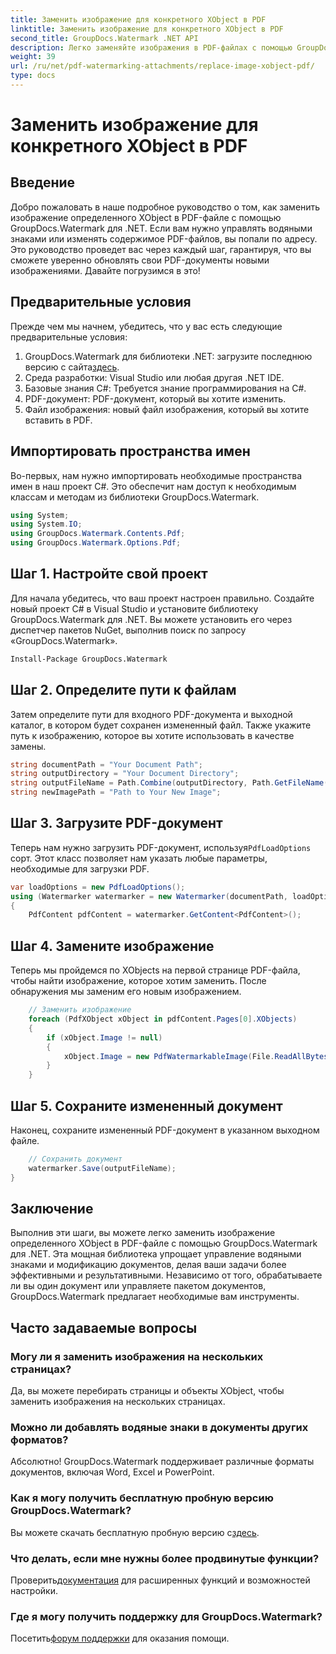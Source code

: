```yaml
---
title: Заменить изображение для конкретного XObject в PDF
linktitle: Заменить изображение для конкретного XObject в PDF
second_title: GroupDocs.Watermark .NET API
description: Легко заменяйте изображения в PDF-файлах с помощью GroupDocs.Watermark для .NET с помощью этого пошагового руководства. Идеально подходит для эффективного управления PDF-контентом.
weight: 39
url: /ru/net/pdf-watermarking-attachments/replace-image-xobject-pdf/
type: docs
---
```

# Заменить изображение для конкретного XObject в PDF

## Введение
Добро пожаловать в наше подробное руководство о том, как заменить изображение определенного XObject в PDF-файле с помощью GroupDocs.Watermark для .NET. Если вам нужно управлять водяными знаками или изменять содержимое PDF-файлов, вы попали по адресу. Это руководство проведет вас через каждый шаг, гарантируя, что вы сможете уверенно обновлять свои PDF-документы новыми изображениями. Давайте погрузимся в это!
## Предварительные условия
Прежде чем мы начнем, убедитесь, что у вас есть следующие предварительные условия:
1.  GroupDocs.Watermark для библиотеки .NET: загрузите последнюю версию с сайта[здесь](https://releases.groupdocs.com/Watermark/net/).
2. Среда разработки: Visual Studio или любая другая .NET IDE.
3. Базовые знания C#: Требуется знание программирования на C#.
4. PDF-документ: PDF-документ, который вы хотите изменить.
5. Файл изображения: новый файл изображения, который вы хотите вставить в PDF.

## Импортировать пространства имен
Во-первых, нам нужно импортировать необходимые пространства имен в наш проект C#. Это обеспечит нам доступ к необходимым классам и методам из библиотеки GroupDocs.Watermark.
```csharp
using System;
using System.IO;
using GroupDocs.Watermark.Contents.Pdf;
using GroupDocs.Watermark.Options.Pdf;
```
## Шаг 1. Настройте свой проект
Для начала убедитесь, что ваш проект настроен правильно. Создайте новый проект C# в Visual Studio и установите библиотеку GroupDocs.Watermark для .NET. Вы можете установить его через диспетчер пакетов NuGet, выполнив поиск по запросу «GroupDocs.Watermark».
```sh
Install-Package GroupDocs.Watermark
```
## Шаг 2. Определите пути к файлам
Затем определите пути для входного PDF-документа и выходной каталог, в котором будет сохранен измененный файл. Также укажите путь к изображению, которое вы хотите использовать в качестве замены.
```csharp
string documentPath = "Your Document Path";
string outputDirectory = "Your Document Directory";
string outputFileName = Path.Combine(outputDirectory, Path.GetFileName(documentPath));
string newImagePath = "Path to Your New Image";
```
## Шаг 3. Загрузите PDF-документ
 Теперь нам нужно загрузить PDF-документ, используя`PdfLoadOptions` сорт. Этот класс позволяет нам указать любые параметры, необходимые для загрузки PDF.
```csharp
var loadOptions = new PdfLoadOptions();
using (Watermarker watermarker = new Watermarker(documentPath, loadOptions))
{
    PdfContent pdfContent = watermarker.GetContent<PdfContent>();
```
## Шаг 4. Замените изображение
Теперь мы пройдемся по XObjects на первой странице PDF-файла, чтобы найти изображение, которое хотим заменить. После обнаружения мы заменим его новым изображением.
```csharp
    // Заменить изображение
    foreach (PdfXObject xObject in pdfContent.Pages[0].XObjects)
    {
        if (xObject.Image != null)
        {
            xObject.Image = new PdfWatermarkableImage(File.ReadAllBytes(newImagePath));
        }
    }
```
## Шаг 5. Сохраните измененный документ
Наконец, сохраните измененный PDF-документ в указанном выходном файле.
```csharp
    // Сохранить документ
    watermarker.Save(outputFileName);
}
```

## Заключение
Выполнив эти шаги, вы можете легко заменить изображение определенного XObject в PDF-файле с помощью GroupDocs.Watermark для .NET. Эта мощная библиотека упрощает управление водяными знаками и модификацию документов, делая ваши задачи более эффективными и результативными. Независимо от того, обрабатываете ли вы один документ или управляете пакетом документов, GroupDocs.Watermark предлагает необходимые вам инструменты.
## Часто задаваемые вопросы
### Могу ли я заменить изображения на нескольких страницах?
Да, вы можете перебирать страницы и объекты XObject, чтобы заменить изображения на нескольких страницах.
### Можно ли добавлять водяные знаки в документы других форматов?
Абсолютно! GroupDocs.Watermark поддерживает различные форматы документов, включая Word, Excel и PowerPoint.
### Как я могу получить бесплатную пробную версию GroupDocs.Watermark?
 Вы можете скачать бесплатную пробную версию с[здесь](https://releases.groupdocs.com/).
### Что делать, если мне нужны более продвинутые функции?
 Проверить[документация](https://tutorials.groupdocs.com/Watermark/net/) для расширенных функций и возможностей настройки.
### Где я могу получить поддержку для GroupDocs.Watermark?
 Посетить[форум поддержки](https://forum.groupdocs.com/c/watermark/19) для оказания помощи.